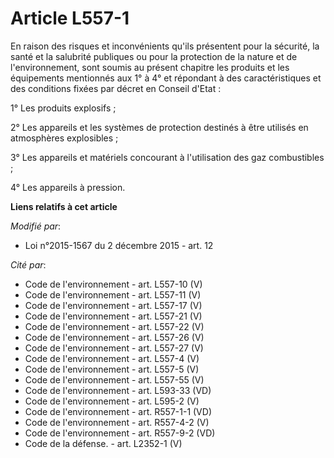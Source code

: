 # Article L557-1

En raison des risques et inconvénients qu'ils présentent pour la sécurité, la santé et la salubrité publiques ou pour la
protection de la nature et de l'environnement, sont soumis au présent chapitre les produits et les équipements mentionnés aux
1° à 4° et répondant à des caractéristiques et des conditions fixées par décret en Conseil d'Etat : 

1° Les produits explosifs ; 

2° Les appareils et les systèmes de protection destinés à être utilisés en atmosphères explosibles ; 

3° Les appareils et matériels concourant à l'utilisation des gaz combustibles ;

4° Les appareils à pression.

**Liens relatifs à cet article**

_Modifié par_:

  - Loi n°2015-1567 du 2 décembre 2015 - art. 12

_Cité par_:

  - Code de l'environnement - art. L557-10 (V)
  - Code de l'environnement - art. L557-11 (V)
  - Code de l'environnement - art. L557-17 (V)
  - Code de l'environnement - art. L557-21 (V)
  - Code de l'environnement - art. L557-22 (V)
  - Code de l'environnement - art. L557-26 (V)
  - Code de l'environnement - art. L557-27 (V)
  - Code de l'environnement - art. L557-4 (V)
  - Code de l'environnement - art. L557-5 (V)
  - Code de l'environnement - art. L557-55 (V)
  - Code de l'environnement - art. L593-33 (VD)
  - Code de l'environnement - art. L595-2 (V)
  - Code de l'environnement - art. R557-1-1 (VD)
  - Code de l'environnement - art. R557-4-2 (V)
  - Code de l'environnement - art. R557-9-2 (VD)
  - Code de la défense. - art. L2352-1 (V)
